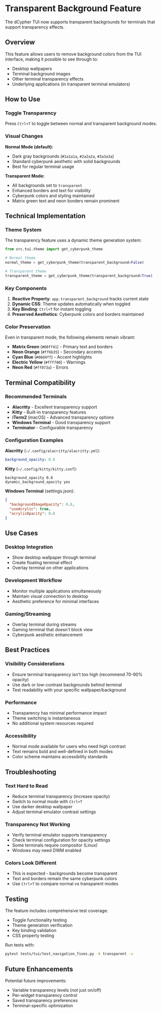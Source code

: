 # Transparent Background Feature

The dCypher TUI now supports transparent backgrounds for terminals that support transparency effects.

## Overview

This feature allows users to remove background colors from the TUI interface, making it possible to see through to:

- Desktop wallpapers
- Terminal background images
- Other terminal transparency effects
- Underlying applications (in transparent terminal emulators)

## How to Use

### Toggle Transparency

Press `Ctrl+T` to toggle between normal and transparent background modes.

### Visual Changes

**Normal Mode (default):**

- Dark gray backgrounds (`#1a1a1a`, `#2a2a2a`, `#3a3a3a`)
- Standard cyberpunk aesthetic with solid backgrounds
- Best for regular terminal usage

**Transparent Mode:**

- All backgrounds set to `transparent`
- Enhanced borders and text for visibility
- Cyberpunk colors and styling maintained
- Matrix green text and neon borders remain prominent

## Technical Implementation

### Theme System

The transparency feature uses a dynamic theme generation system:

```python
from src.tui.theme import get_cyberpunk_theme

# Normal theme
normal_theme = get_cyberpunk_theme(transparent_background=False)

# Transparent theme  
transparent_theme = get_cyberpunk_theme(transparent_background=True)
```

### Key Components

1. **Reactive Property**: `app.transparent_background` tracks current state
2. **Dynamic CSS**: Theme updates automatically when toggled
3. **Key Binding**: `Ctrl+T` for instant toggling
4. **Preserved Aesthetics**: Cyberpunk colors and borders maintained

### Color Preservation

Even in transparent mode, the following elements remain vibrant:

- **Matrix Green** (`#00ff41`) - Primary text and borders
- **Neon Orange** (`#ff6b35`) - Secondary accents
- **Cyan Blue** (`#00d4ff`) - Accent highlights
- **Electric Yellow** (`#ffff00`) - Warnings
- **Neon Red** (`#ff073a`) - Errors

## Terminal Compatibility

### Recommended Terminals

- **Alacritty** - Excellent transparency support
- **Kitty** - Built-in transparency features
- **iTerm2** (macOS) - Advanced transparency options
- **Windows Terminal** - Good transparency support
- **Terminator** - Configurable transparency

### Configuration Examples

**Alacritty** (`~/.config/alacritty/alacritty.yml`):

```yaml
background_opacity: 0.8
```

**Kitty** (`~/.config/kitty/kitty.conf`):

```
background_opacity 0.8
dynamic_background_opacity yes
```

**Windows Terminal** (settings.json):

```json
{
  "backgroundImageOpacity": 0.8,
  "useAcrylic": true,
  "acrylicOpacity": 0.8
}
```

## Use Cases

### Desktop Integration

- Show desktop wallpaper through terminal
- Create floating terminal effect
- Overlay terminal on other applications

### Development Workflow  

- Monitor multiple applications simultaneously
- Maintain visual connection to desktop
- Aesthetic preference for minimal interfaces

### Gaming/Streaming

- Overlay terminal during streams
- Gaming terminal that doesn't block view
- Cyberpunk aesthetic enhancement

## Best Practices

### Visibility Considerations

- Ensure terminal transparency isn't too high (recommend 70-90% opacity)
- Use dark or low-contrast backgrounds behind terminal
- Test readability with your specific wallpaper/background

### Performance

- Transparency has minimal performance impact
- Theme switching is instantaneous
- No additional system resources required

### Accessibility

- Normal mode available for users who need high contrast
- Text remains bold and well-defined in both modes
- Color scheme maintains accessibility standards

## Troubleshooting

### Text Hard to Read

- Reduce terminal transparency (increase opacity)
- Switch to normal mode with `Ctrl+T`
- Use darker desktop wallpaper
- Adjust terminal emulator contrast settings

### Transparency Not Working

- Verify terminal emulator supports transparency
- Check terminal configuration for opacity settings
- Some terminals require compositor (Linux)
- Windows may need DWM enabled

### Colors Look Different

- This is expected - backgrounds become transparent
- Text and borders remain the same cyberpunk colors
- Use `Ctrl+T` to compare normal vs transparent modes

## Testing

The feature includes comprehensive test coverage:

- Toggle functionality testing
- Theme generation verification  
- Key binding validation
- CSS property testing

Run tests with:

```bash
pytest tests/tui/test_navigation_fixes.py -k transparent -v
```

## Future Enhancements

Potential future improvements:

- Variable transparency levels (not just on/off)
- Per-widget transparency control
- Saved transparency preferences
- Terminal-specific optimization
